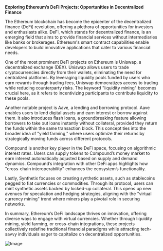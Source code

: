 **Exploring Ethereum’s DeFi Projects: Opportunities in Decentralized Finance**

The Ethereum blockchain has become the epicenter of the decentralized finance (DeFi) revolution, offering a plethora of opportunities for investors and enthusiasts alike. DeFi, which stands for decentralized finance, is an emerging field that aims to provide financial services without intermediaries like banks or brokerages. Ethereum's smart contract capabilities enable developers to build innovative applications that cater to various financial needs.

One of the most prominent DeFi projects on Ethereum is Uniswap, a decentralized exchange (DEX). Uniswap allows users to trade cryptocurrencies directly from their wallets, eliminating the need for centralized platforms. By leveraging liquidity pools funded by users who earn rewards through trading fees, Uniswap democratizes access to trading while reducing counterparty risks. The keyword "liquidity mining" becomes crucial here, as it refers to incentivizing participants to contribute liquidity to these pools.

Another notable project is Aave, a lending and borrowing protocol. Aave enables users to lend digital assets and earn interest or borrow against them. It also introduces flash loans, a groundbreaking feature allowing borrowers to take out loans instantly without collateral, provided they return the funds within the same transaction block. This concept ties into the broader idea of "yield farming," where users optimize their returns by strategically moving funds across different protocols.

Compound is another key player in the DeFi space, focusing on algorithmic interest rates. Users can supply tokens to Compound’s money market to earn interest automatically adjusted based on supply and demand dynamics. Compound’s integration with other DeFi apps highlights how "cross-chain interoperability" enhances the ecosystem’s functionality.

Lastly, Synthetix focuses on creating synthetic assets, such as stablecoins pegged to fiat currencies or commodities. Through its protocol, users can mint synthetic assets backed by locked-up collateral. This opens up new avenues for speculation and hedging strategies, aligning with the "virtual currency mining" trend where miners play a pivotal role in securing networks.

In summary, Ethereum’s DeFi landscape thrives on innovation, offering diverse ways to engage with virtual currencies. Whether through liquidity mining, yield farming, or cross-chain integrations, these projects collectively redefine traditional financial paradigms while attracting tech-savvy individuals eager to capitalize on decentralized opportunities.

![Image](https://github.com/user-attachments/assets/31692037-0104-4703-abd1-696b6a7dd41b)